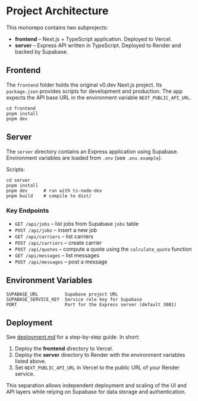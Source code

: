 # Project Architecture

This monorepo contains two subprojects:

- **frontend** – Next.js + TypeScript application. Deployed to Vercel.
- **server** – Express API written in TypeScript. Deployed to Render and backed by Supabase.

## Frontend

The `frontend` folder holds the original v0.dev Next.js project. Its `package.json` provides scripts for development and production. The app expects the API base URL in the environment variable `NEXT_PUBLIC_API_URL`.

```
cd frontend
pnpm install
pnpm dev
```

## Server

The `server` directory contains an Express application using Supabase. Environment variables are loaded from `.env` (see `.env.example`).

Scripts:

```
cd server
pnpm install
pnpm dev      # run with ts-node-dev
pnpm build    # compile to dist/
```

### Key Endpoints

- `GET /api/jobs` – list jobs from Supabase `jobs` table
- `POST /api/jobs` – insert a new job
- `GET /api/carriers` – list carriers
- `POST /api/carriers` – create carrier
- `POST /api/quotes` – compute a quote using the `calculate_quote` function
- `GET /api/messages` – list messages
- `POST /api/messages` – post a message

## Environment Variables

```
SUPABASE_URL          Supabase project URL
SUPABASE_SERVICE_KEY  Service role key for Supabase
PORT                  Port for the Express server (default 3001)
```

## Deployment

See [deployment.md](deployment.md) for a step-by-step guide. In short:

1. Deploy the **frontend** directory to Vercel.
2. Deploy the **server** directory to Render with the environment variables listed above.
3. Set `NEXT_PUBLIC_API_URL` in Vercel to the public URL of your Render service.

This separation allows independent deployment and scaling of the UI and API layers while relying on Supabase for data storage and authentication.
